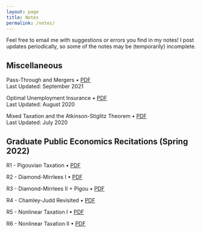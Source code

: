 ```yaml
---
layout: page
title: Notes
permalink: /notes/
---
```



Feel free to email me with suggestions or errors you find in my notes! I post updates periodically, so some of the notes may be (temporarily) incomplete.


## Miscellaneous

Pass-Through and Mergers • <a href="/files/notes/misc/Pass-Through-and-Mergers.pdf">PDF</a><br>
Last Updated: September 2021<br>

Optimal Unemployment Insurance • <a href="/files/notes/misc/Unemployment-Insurance.pdf">PDF</a><br>
Last Updated: August 2020<br>


Mixed Taxation and the Atkinson-Stiglitz Theorem • <a href="/files/notes/misc/Mixed-Tax.pdf">PDF</a><br>
Last Updated: July 2020<br>


## Graduate Public Economics Recitations (Spring 2022)


R1 - Pigouvian Taxation • <a href="/files/notes/14.471-2022/R1-Pigouvian-Taxation.pdf">PDF</a><br>

R2 - Diamond-Mirrlees I • <a href="/files/notes/14.471-2022/R2-Diamond-Mirrlees-I.pdf">PDF</a><br>

R3 - Diamond-Mirrlees II + Pigou • <a href="/files/notes/14.471-2022/R3-Diamond-Mirrlees-II-+-Pigou.pdf">PDF</a><br>

R4 - Chamley-Judd Revisited • <a href="/files/notes/14.471-2022/R4-Chamley-Judd-Revisited.pdf">PDF</a><br>

R5 - Nonlinear Taxation I • <a href="/files/notes/14.471-2022/R5-Nonlinear-Income-Taxation-I.pdf">PDF</a><br>

R6 - Nonlinear Taxation II • <a href="/files/notes/14.471-2022/R6-Nonlinear-Income-Taxation-II.pdf">PDF</a><br>
